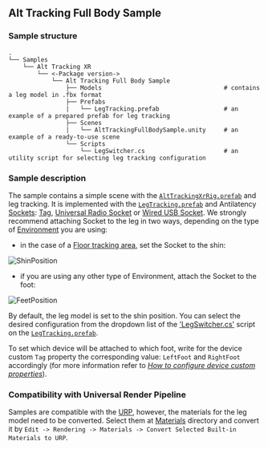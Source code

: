 ## Alt Tracking Full Body Sample

### Sample structure
    .
    └── Samples
        └── Alt Tracking XR
            └── <-Package version->    
                └── Alt Tracking Full Body Sample
                    ├── Models                                  # contains a leg model in .fbx format
                    ├── Prefabs
                    |   └── LegTracking.prefab                  # an example of a prepared prefab for leg tracking
                    ├── Scenes
                    |   └── AltTrackingFullBodySample.unity     # an example of a ready-to-use scene
                    └── Scripts                                 
                        └── LegSwitcher.cs                      # an utility script for selecting leg tracking configuration

### Sample description

The sample contains a simple scene with the [`AltTrackingXrRig.prefab`](../../Prefabs) and leg tracking. 
It is implemented with the [`LegTracking.prefab`](./Prefabs) and Antilatency [Sockets](https://developers.antilatency.com/Terms/Socket_en.html): [Tag](https://developers.antilatency.com/Hardware/Tag_en.html), [Universal Radio Socket](https://developers.antilatency.com/Hardware/Universal_Radio_Socket_en.html) or [Wired USB Socket](https://developers.antilatency.com/Hardware/WiredUSBSocket_en.html). 
We strongly recommend attaching Socket to the leg in two ways, depending on the type of [Environment](https://developers.antilatency.com/Terms/Environment_en.html) you are using:
* in the case of a [Floor tracking area](https://developers.antilatency.com/Hardware/TrackingAreaFloor_en.html), set the Socket to the shin: 

![ShinPosition](https://user-images.githubusercontent.com/69207595/200616197-084e4615-2b7b-4d02-b226-7beffa5abcf5.jpg)
* if you are using any other type of Environment, attach the Socket to the foot: 

![FeetPosition](https://user-images.githubusercontent.com/69207595/200616164-ac7dbad7-d347-4f26-a1b6-9a709f744b34.jpg)

By default, the leg model is set to the shin position. You can select the desired configuration from the dropdown list of the ['LegSwitcher.cs'](./Scripts/LegSwitcher.cs) script on the [`LegTracking.prefab`](./Prefabs).

To set which device will be attached to which foot, write for the device custom `Tag` property the corresponding value: `LeftFoot` and `RightFoot` accordingly (for more information refer to *[How to configure device custom properties](https://developers.antilatency.com/HowTo/Set_Device_Custom_Properties_en.html)*). 

### Compatibility with Universal Render Pipeline

Samples are compatible with the [URP](https://docs.unity3d.com/Packages/com.unity.render-pipelines.universal@15.0/manual/index.html), however, the materials for the leg model need to be converted. Select them at [Materials](./Models/RoboLeg/Materials) directory and convert it by `Edit -> Rendering -> Materials -> Convert Selected Built-in Materials to URP`.
